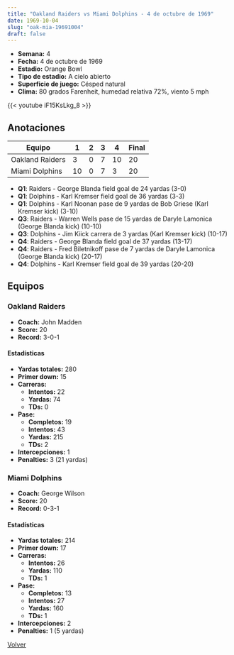 ```yaml
---
title: "Oakland Raiders vs Miami Dolphins - 4 de octubre de 1969"
date: 1969-10-04
slug: "oak-mia-19691004"
draft: false
---
```


- **Semana:** 4
- **Fecha:** 4 de octubre de 1969
- **Estadio:** Orange Bowl
- **Tipo de estadio:** A cielo abierto
- **Superficie de juego:** Césped natural
- **Clima:** 80 grados Farenheit, humedad relativa 72%, viento 5 mph


{{< youtube iF15KsLkg_8 >}}


## Anotaciones
| Equipo | 1 | 2 | 3 | 4 | Final |
|--------|---|---|---|---|-------|
| Oakland Raiders  | 3 | 0 | 7 | 10  | 20 |
| Miami Dolphins  | 10 | 0 | 7 | 3  | 20 |
- **Q1**: Raiders - George Blanda field goal de 24 yardas (3-0)
- **Q1**: Dolphins - Karl Kremser field goal de 36 yardas (3-3)
- **Q1**: Dolphins - Karl Noonan pase de 9 yardas de Bob Griese (Karl Kremser kick) (3-10)
- **Q3**: Raiders - Warren Wells pase de 15 yardas de Daryle Lamonica (George Blanda kick) (10-10)
- **Q3**: Dolphins - Jim Kiick carrera de 3 yardas (Karl Kremser kick) (10-17)
- **Q4**: Raiders - George Blanda field goal de 37 yardas (13-17)
- **Q4**: Raiders - Fred Biletnikoff pase de 7 yardas de Daryle Lamonica (George Blanda kick) (20-17)
- **Q4**: Dolphins - Karl Kremser field goal de 39 yardas (20-20)


## Equipos


### Oakland Raiders
* **Coach:** John Madden
* **Score:** 20
* **Record:** 3-0-1
#### Estadísticas
* **Yardas totales:** 280
* **Primer down:** 15
* **Carreras:**
  * **Intentos:** 22
  * **Yardas:** 74
  * **TDs:** 0
* **Pase:**
  * **Completos:** 19
  * **Intentos:** 43
  * **Yardas:** 215
  * **TDs:** 2
* **Intercepciones:** 1
* **Penalties:** 3 (21 yardas)

### Miami Dolphins
* **Coach:** George Wilson
* **Score:** 20
* **Record:** 0-3-1
#### Estadísticas
* **Yardas totales:** 214
* **Primer down:** 17
* **Carreras:**
  * **Intentos:** 26
  * **Yardas:** 110
  * **TDs:** 1
* **Pase:**
  * **Completos:** 13
  * **Intentos:** 27
  * **Yardas:** 160
  * **TDs:** 1
* **Intercepciones:** 2
* **Penalties:** 1 (5 yardas)


[Volver](/historia/1969)
